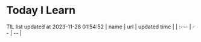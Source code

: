 # Today I Learn 
TIL list updated at 2023-11-28 01:54:52
| name | url | updated time |
| :--- | -- | -- |
